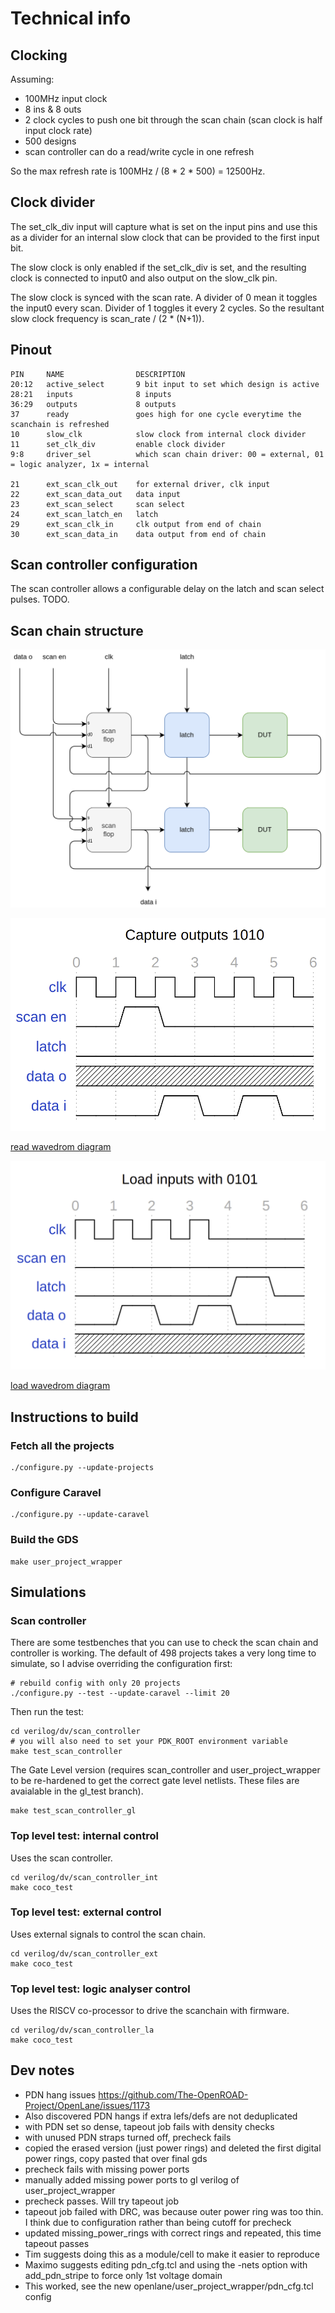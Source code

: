# Technical info

## Clocking

Assuming:

* 100MHz input clock
* 8 ins & 8 outs
* 2 clock cycles to push one bit through the scan chain (scan clock is half input clock rate)
* 500 designs
* scan controller can do a read/write cycle in one refresh

So the max refresh rate is 100MHz / (8 * 2 * 500) = 12500Hz.

## Clock divider

The set_clk_div input will capture what is set on the input pins and use this as a divider for an internal slow clock that can be provided to the first input bit.

The slow clock is only enabled if the set_clk_div is set, and the resulting clock is connected to input0 and also output on the slow_clk pin.

The slow clock is synced with the scan rate. A divider of 0 mean it toggles the input0 every scan. Divider of 1 toggles it every 2 cycles.
So the resultant slow clock frequency is scan_rate / (2 * (N+1)).

## Pinout

    PIN     NAME                DESCRIPTION
    20:12   active_select       9 bit input to set which design is active
    28:21   inputs              8 inputs
    36:29   outputs             8 outputs
    37      ready               goes high for one cycle everytime the scanchain is refreshed
    10      slow_clk            slow clock from internal clock divider
    11      set_clk_div         enable clock divider
    9:8     driver_sel          which scan chain driver: 00 = external, 01 = logic analyzer, 1x = internal

    21      ext_scan_clk_out    for external driver, clk input
    22      ext_scan_data_out   data input
    23      ext_scan_select     scan select
    24      ext_scan_latch_en   latch
    29      ext_scan_clk_in     clk output from end of chain
    30      ext_scan_data_in    data output from end of chain

## Scan controller configuration

The scan controller allows a configurable delay on the latch and scan select pulses. TODO.

## Scan chain structure

![block diagram](pics/block_diagram.png)

![read](pics/read.png)

[read wavedrom diagram](https://wavedrom.com/editor.html?%7Bsignal%3A%20%5B%0A%20%20%7Bname%3A%20%27clk%27%2C%20wave%3A%20%27p.....%27%7D%2C%0A%20%20%7Bname%3A%20%27scan%20en%27%2C%20wave%3A%20%27010...%27%7D%2C%0A%20%20%7Bname%3A%20%27latch%27%2C%20wave%3A%20%270.....%27%7D%2C%0A%20%20%7Bname%3A%20%27data%20o%27%2C%20wave%3A%20%27x.....%27%7D%2C%0A%20%20%7Bname%3A%20%27data%20i%27%2C%20wave%3A%20%270.1010%27%7D%2C%0A%5D%2C%0Ahead%3A%7B%0A%20%20%20text%3A%27Capture%20outputs%201010%27%2C%0A%20%20%20tick%3A0%2C%0A%20%20%20every%3A1%0A%20%7D%7D%0A)

![load](pics/load.png)

[load wavedrom diagram](https://wavedrom.com/editor.html?%7Bsignal%3A%20%5B%0A%20%20%7Bname%3A%20%27clk%27%2C%20wave%3A%20%27p...l.%27%7D%2C%0A%20%20%7Bname%3A%20%27scan%20en%27%2C%20wave%3A%20%270.....%27%7D%2C%0A%20%20%7Bname%3A%20%27latch%27%2C%20wave%3A%20%270...10%27%7D%2C%0A%20%20%7Bname%3A%20%27data%20o%27%2C%20wave%3A%20%2701010.%27%7D%2C%0A%20%20%7Bname%3A%20%27data%20i%27%2C%20wave%3A%20%27x.....%27%7D%2C%0A%0A%5D%2C%0Ahead%3A%7B%0A%20%20%20text%3A%27Load%20inputs%20with%200101%27%2C%0A%20%20%20tick%3A0%2C%0A%20%20%20every%3A1%0A%20%7D%7D%0A)

## Instructions to build

### Fetch all the projects

    ./configure.py --update-projects

### Configure Caravel

    ./configure.py --update-caravel

### Build the GDS

    make user_project_wrapper

## Simulations

### Scan controller

There are some testbenches that you can use to check the scan chain and controller is working.
The default of 498 projects takes a very long time to simulate, so I advise overriding the configuration first:

    # rebuild config with only 20 projects
    ./configure.py --test --update-caravel --limit 20

Then run the test:

    cd verilog/dv/scan_controller
    # you will also need to set your PDK_ROOT environment variable
    make test_scan_controller

The Gate Level version (requires scan_controller and user_project_wrapper to be re-hardened to get the correct gate level netlists. These files are avaialable in the gl_test branch).

    make test_scan_controller_gl

### Top level test: internal control

Uses the scan controller.

    cd verilog/dv/scan_controller_int
    make coco_test

### Top level test: external control

Uses external signals to control the scan chain.

    cd verilog/dv/scan_controller_ext
    make coco_test

### Top level test: logic analyser control

Uses the RISCV co-processor to drive the scanchain with firmware.

    cd verilog/dv/scan_controller_la
    make coco_test

## Dev notes

* PDN hang issues https://github.com/The-OpenROAD-Project/OpenLane/issues/1173
* Also discovered PDN hangs if extra lefs/defs are not deduplicated
* with PDN set so dense, tapeout job fails with density checks
* with unused PDN straps turned off, precheck fails
* copied the erased version (just power rings) and deleted the first digital power rings, copy pasted that over final gds
* precheck fails with missing power ports
* manually added missing power ports to gl verilog of user_project_wrapper
* precheck passes. Will try tapeout job
* tapeout job failed with DRC, was because outer power ring was too thin. I think due to configuration rather than being cutoff for precheck
* updated missing_power_rings with correct rings and repeated, this time tapeout passes
* Tim suggests doing this as a module/cell to make it easier to reproduce
* Maximo suggests editing pdn_cfg.tcl and using the -nets option with add_pdn_stripe to force only 1st voltage domain
* This worked, see the new openlane/user_project_wrapper/pdn_cfg.tcl config
